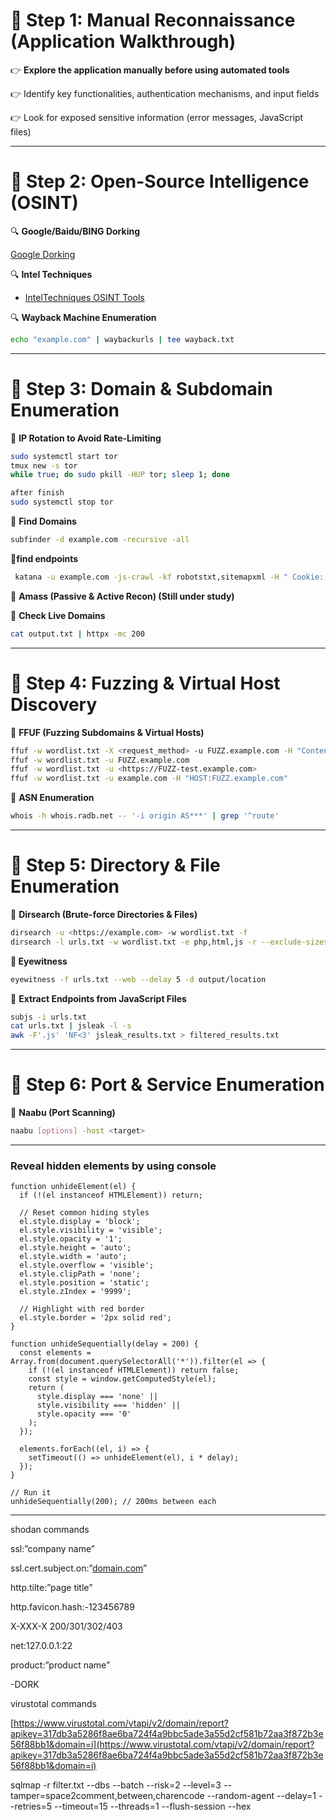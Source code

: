 
# 📌 **Step 1: Manual Reconnaissance (Application Walkthrough)**
👉 **Explore the application manually before using automated tools**

👉 Identify key functionalities, authentication mechanisms, and input fields

👉 Look for exposed sensitive information (error messages, JavaScript files)

---

# 📌 **Step 2: Open-Source Intelligence (OSINT)**

🔍 **Google/Baidu/BING Dorking**

[Google Dorking](https://www.notion.so/Google-Dorking-166631d704958097aab1f9bfd4035023?pvs=21)

🔍 **Intel Techniques**

- [IntelTechniques OSINT Tools](https://inteltechniques.com/tools/Domain.html)

🔍 **Wayback Machine Enumeration**

```bash
echo "example.com" | waybackurls | tee wayback.txt
```

---

# 📌 **Step 3: Domain & Subdomain Enumeration**

🔹 **IP Rotation to Avoid Rate-Limiting**

```bash
sudo systemctl start tor
tmux new -s tor
while true; do sudo pkill -HUP tor; sleep 1; done

after finish 
sudo systemctl stop tor

```

🔹 **Find Domains**

```bash
subfinder -d example.com -recursive -all
```

**🔹find endpoints**

```bash
 katana -u example.com -js-crawl -kf robotstxt,sitemapxml -H " Cookie: session=token"   
```

🔹 **Amass (Passive & Active Recon) (Still under study)**

🔹 **Check Live Domains**

```bash
cat output.txt | httpx -mc 200
```

---

# 📌 **Step 4: Fuzzing & Virtual Host Discovery**

🔹 **FFUF (Fuzzing Subdomains & Virtual Hosts)**

```bash
ffuf -w wordlist.txt -X <request_method> -u FUZZ.example.com -H "Content-Type: application/x-www-form-urlencoded" -d <post_data> -x socks5://127.0.0.1:9050 -recursion -fc 403
ffuf -w wordlist.txt -u FUZZ.example.com
ffuf -w wordlist.txt -u <https://FUZZ-test.example.com>
ffuf -w wordlist.txt -u example.com -H "HOST:FUZZ.example.com"
```

🔹 **ASN Enumeration**

```bash
whois -h whois.radb.net -- '-i origin AS***' | grep '^route'
```

---

# 📌 **Step 5: Directory & File Enumeration**

🔹 **Dirsearch (Brute-force Directories & Files)**

```bash
dirsearch -u <https://example.com> -w wordlist.txt -f
dirsearch -l urls.txt -w wordlist.txt -e php,html,js -r --exclude-sizes=1234 -o output.txt --cookie="auth=token" -f --recursion-status 200-399
```

**🔹 Eyewitness**

```bash
eyewitness -f urls.txt --web --delay 5 -d output/location
```

🔹 **Extract Endpoints from JavaScript Files**

```bash
subjs -i urls.txt
cat urls.txt | jsleak -l -s 
awk -F'.js' 'NF<3' jsleak_results.txt > filtered_results.txt
```

---

# 📌 **Step 6: Port & Service Enumeration**

🔹 **Naabu (Port Scanning)**

```bash
naabu [options] -host <target>
```

---

### Reveal hidden elements by using console
```
function unhideElement(el) {
  if (!(el instanceof HTMLElement)) return;

  // Reset common hiding styles
  el.style.display = 'block';
  el.style.visibility = 'visible';
  el.style.opacity = '1';
  el.style.height = 'auto';
  el.style.width = 'auto';
  el.style.overflow = 'visible';
  el.style.clipPath = 'none';
  el.style.position = 'static';
  el.style.zIndex = '9999';

  // Highlight with red border
  el.style.border = '2px solid red';
}

function unhideSequentially(delay = 200) {
  const elements = Array.from(document.querySelectorAll('*')).filter(el => {
    if (!(el instanceof HTMLElement)) return false;
    const style = window.getComputedStyle(el);
    return (
      style.display === 'none' ||
      style.visibility === 'hidden' ||
      style.opacity === '0'
    );
  });

  elements.forEach((el, i) => {
    setTimeout(() => unhideElement(el), i * delay);
  });
}

// Run it
unhideSequentially(200); // 200ms between each

```
---

shodan commands

ssl:”company name”

ssl.cert.subject.on:”[domain.com](http://domain.com)”

http.tilte:”page title”

http.favicon.hash:-123456789

X-XXX-X 200/301/302/403

net:127.0.0.1:22

product:”product name”

-DORK

virustotal commands

[https://www.virustotal.com/vtapi/v2/domain/report?apikey=317db3a5286f8ae6ba724f4a9bbc5ade3a55d2cf581b72aa3f872b3e56f88bb1&domain=i](https://www.virustotal.com/vtapi/v2/domain/report?apikey=317db3a5286f8ae6ba724f4a9bbc5ade3a55d2cf581b72aa3f872b3e56f88bb1&domain=i)

sqlmap -r filter.txt --dbs --batch --risk=2 --level=3 --tamper=space2comment,between,charencode --random-agent --delay=1 --retries=5 --timeout=15 --threads=1 --flush-session --hex